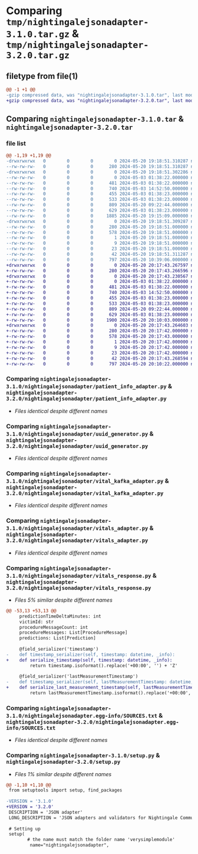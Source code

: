 # Comparing `tmp/nightingalejsonadapter-3.1.0.tar.gz` & `tmp/nightingalejsonadapter-3.2.0.tar.gz`

## filetype from file(1)

```diff
@@ -1 +1 @@
-gzip compressed data, was "nightingalejsonadapter-3.1.0.tar", last modified: Mon May 20 19:18:51 2024, max compression
+gzip compressed data, was "nightingalejsonadapter-3.2.0.tar", last modified: Mon May 20 20:17:43 2024, max compression
```

## Comparing `nightingalejsonadapter-3.1.0.tar` & `nightingalejsonadapter-3.2.0.tar`

### file list

```diff
@@ -1,19 +1,19 @@
-drwxrwxrwx   0        0        0        0 2024-05-20 19:18:51.310287 nightingalejsonadapter-3.1.0/
--rw-rw-rw-   0        0        0      280 2024-05-20 19:18:51.310287 nightingalejsonadapter-3.1.0/PKG-INFO
-drwxrwxrwx   0        0        0        0 2024-05-20 19:18:51.302286 nightingalejsonadapter-3.1.0/nightingalejsonadapter/
--rw-rw-rw-   0        0        0        0 2024-05-03 01:38:22.000000 nightingalejsonadapter-3.1.0/nightingalejsonadapter/__init__.py
--rw-rw-rw-   0        0        0      481 2024-05-03 01:38:22.000000 nightingalejsonadapter-3.1.0/nightingalejsonadapter/intervention_adapter.py
--rw-rw-rw-   0        0        0      740 2024-05-03 14:52:50.000000 nightingalejsonadapter-3.1.0/nightingalejsonadapter/patient_info_adapter.py
--rw-rw-rw-   0        0        0      455 2024-05-03 01:38:23.000000 nightingalejsonadapter-3.1.0/nightingalejsonadapter/trigger_adapter.py
--rw-rw-rw-   0        0        0      533 2024-05-03 01:38:23.000000 nightingalejsonadapter-3.1.0/nightingalejsonadapter/uuid_generator.py
--rw-rw-rw-   0        0        0      809 2024-05-20 09:22:44.000000 nightingalejsonadapter-3.1.0/nightingalejsonadapter/vital_kafka_adapter.py
--rw-rw-rw-   0        0        0      629 2024-05-03 01:38:23.000000 nightingalejsonadapter-3.1.0/nightingalejsonadapter/vitals_adapter.py
--rw-rw-rw-   0        0        0     1885 2024-05-20 19:15:09.000000 nightingalejsonadapter-3.1.0/nightingalejsonadapter/vitals_response.py
-drwxrwxrwx   0        0        0        0 2024-05-20 19:18:51.309287 nightingalejsonadapter-3.1.0/nightingalejsonadapter.egg-info/
--rw-rw-rw-   0        0        0      280 2024-05-20 19:18:51.000000 nightingalejsonadapter-3.1.0/nightingalejsonadapter.egg-info/PKG-INFO
--rw-rw-rw-   0        0        0      578 2024-05-20 19:18:51.000000 nightingalejsonadapter-3.1.0/nightingalejsonadapter.egg-info/SOURCES.txt
--rw-rw-rw-   0        0        0        1 2024-05-20 19:18:51.000000 nightingalejsonadapter-3.1.0/nightingalejsonadapter.egg-info/dependency_links.txt
--rw-rw-rw-   0        0        0        9 2024-05-20 19:18:51.000000 nightingalejsonadapter-3.1.0/nightingalejsonadapter.egg-info/requires.txt
--rw-rw-rw-   0        0        0       23 2024-05-20 19:18:51.000000 nightingalejsonadapter-3.1.0/nightingalejsonadapter.egg-info/top_level.txt
--rw-rw-rw-   0        0        0       42 2024-05-20 19:18:51.311287 nightingalejsonadapter-3.1.0/setup.cfg
--rw-rw-rw-   0        0        0      797 2024-05-20 10:39:06.000000 nightingalejsonadapter-3.1.0/setup.py
+drwxrwxrwx   0        0        0        0 2024-05-20 20:17:43.267597 nightingalejsonadapter-3.2.0/
+-rw-rw-rw-   0        0        0      280 2024-05-20 20:17:43.266596 nightingalejsonadapter-3.2.0/PKG-INFO
+drwxrwxrwx   0        0        0        0 2024-05-20 20:17:43.230567 nightingalejsonadapter-3.2.0/nightingalejsonadapter/
+-rw-rw-rw-   0        0        0        0 2024-05-03 01:38:22.000000 nightingalejsonadapter-3.2.0/nightingalejsonadapter/__init__.py
+-rw-rw-rw-   0        0        0      481 2024-05-03 01:38:22.000000 nightingalejsonadapter-3.2.0/nightingalejsonadapter/intervention_adapter.py
+-rw-rw-rw-   0        0        0      740 2024-05-03 14:52:50.000000 nightingalejsonadapter-3.2.0/nightingalejsonadapter/patient_info_adapter.py
+-rw-rw-rw-   0        0        0      455 2024-05-03 01:38:23.000000 nightingalejsonadapter-3.2.0/nightingalejsonadapter/trigger_adapter.py
+-rw-rw-rw-   0        0        0      533 2024-05-03 01:38:23.000000 nightingalejsonadapter-3.2.0/nightingalejsonadapter/uuid_generator.py
+-rw-rw-rw-   0        0        0      809 2024-05-20 09:22:44.000000 nightingalejsonadapter-3.2.0/nightingalejsonadapter/vital_kafka_adapter.py
+-rw-rw-rw-   0        0        0      629 2024-05-03 01:38:23.000000 nightingalejsonadapter-3.2.0/nightingalejsonadapter/vitals_adapter.py
+-rw-rw-rw-   0        0        0     1900 2024-05-20 20:10:03.000000 nightingalejsonadapter-3.2.0/nightingalejsonadapter/vitals_response.py
+drwxrwxrwx   0        0        0        0 2024-05-20 20:17:43.264603 nightingalejsonadapter-3.2.0/nightingalejsonadapter.egg-info/
+-rw-rw-rw-   0        0        0      280 2024-05-20 20:17:42.000000 nightingalejsonadapter-3.2.0/nightingalejsonadapter.egg-info/PKG-INFO
+-rw-rw-rw-   0        0        0      578 2024-05-20 20:17:43.000000 nightingalejsonadapter-3.2.0/nightingalejsonadapter.egg-info/SOURCES.txt
+-rw-rw-rw-   0        0        0        1 2024-05-20 20:17:42.000000 nightingalejsonadapter-3.2.0/nightingalejsonadapter.egg-info/dependency_links.txt
+-rw-rw-rw-   0        0        0        9 2024-05-20 20:17:42.000000 nightingalejsonadapter-3.2.0/nightingalejsonadapter.egg-info/requires.txt
+-rw-rw-rw-   0        0        0       23 2024-05-20 20:17:42.000000 nightingalejsonadapter-3.2.0/nightingalejsonadapter.egg-info/top_level.txt
+-rw-rw-rw-   0        0        0       42 2024-05-20 20:17:43.268594 nightingalejsonadapter-3.2.0/setup.cfg
+-rw-rw-rw-   0        0        0      797 2024-05-20 20:10:22.000000 nightingalejsonadapter-3.2.0/setup.py
```

### Comparing `nightingalejsonadapter-3.1.0/nightingalejsonadapter/patient_info_adapter.py` & `nightingalejsonadapter-3.2.0/nightingalejsonadapter/patient_info_adapter.py`

 * *Files identical despite different names*

### Comparing `nightingalejsonadapter-3.1.0/nightingalejsonadapter/uuid_generator.py` & `nightingalejsonadapter-3.2.0/nightingalejsonadapter/uuid_generator.py`

 * *Files identical despite different names*

### Comparing `nightingalejsonadapter-3.1.0/nightingalejsonadapter/vital_kafka_adapter.py` & `nightingalejsonadapter-3.2.0/nightingalejsonadapter/vital_kafka_adapter.py`

 * *Files identical despite different names*

### Comparing `nightingalejsonadapter-3.1.0/nightingalejsonadapter/vitals_adapter.py` & `nightingalejsonadapter-3.2.0/nightingalejsonadapter/vitals_adapter.py`

 * *Files identical despite different names*

### Comparing `nightingalejsonadapter-3.1.0/nightingalejsonadapter/vitals_response.py` & `nightingalejsonadapter-3.2.0/nightingalejsonadapter/vitals_response.py`

 * *Files 5% similar despite different names*

```diff
@@ -53,13 +53,13 @@
     predictionTimeDeltaMinutes: int
     victimId: str
     procedureMessageCount: int
     procedureMessages: List[ProcedureMessage]
     predictions: List[Prediction]
     
     @field_serializer('timestamp')
-    def timestamp_serializer(self, timestamp: datetime, _info):
+    def serialize_timestamp(self, timestamp: datetime, _info):
         return timestamp.isoformat().replace('+00:00', '') + 'Z'
     
     @field_serializer('lastMeasurementTimestamp')
-    def timestamp_serializer(self, lastMeasurementTimestamp: datetime, _info):
+    def serialize_last_measurement_timestamp(self, lastMeasurementTimestamp: datetime, _info):
         return lastMeasurementTimestamp.isoformat().replace('+00:00', '') + 'Z'
```

### Comparing `nightingalejsonadapter-3.1.0/nightingalejsonadapter.egg-info/SOURCES.txt` & `nightingalejsonadapter-3.2.0/nightingalejsonadapter.egg-info/SOURCES.txt`

 * *Files identical despite different names*

### Comparing `nightingalejsonadapter-3.1.0/setup.py` & `nightingalejsonadapter-3.2.0/setup.py`

 * *Files 1% similar despite different names*

```diff
@@ -1,10 +1,10 @@
 from setuptools import setup, find_packages
 
-VERSION = '3.1.0' 
+VERSION = '3.2.0' 
 DESCRIPTION = 'JSON adapter'
 LONG_DESCRIPTION = 'JSON adapters and validators for Nightingale Communication and Integration'
 
 # Setting up
 setup(
        # the name must match the folder name 'verysimplemodule'
         name="nightingalejsonadapter",
```

